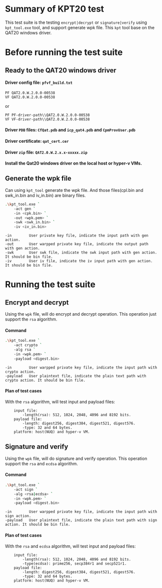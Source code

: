 # Summary of KPT20 test
This test suite is the testing `encrypt|decrypt` or `signature|verify` using `kpt_tool.exe` tool, and support generate wpk file.
This `kpt` tool base on the QAT20 windows driver.


# Before running the test suite
## Ready to the QAT20 windows driver
#### Driver config file: `pfvf_build.txt`
```shell
PF QAT2.0.W.2.0.0-00538
VF QAT2.0.W.2.0.0-00538
```
or
```shell
PF PF-driver-path\\QAT2.0.W.2.0.0-00538
VF VF-driver-path\\QAT2.0.W.2.0.0-00538
```
#### Driver `PDB` files: `CfQat.pdb` and `icp_qat4.pdb` and `CpmProvUser.pdb`
#### Driver certificate: `qat_cert.cer`
#### Driver `zip` file: `QAT2.0.W.2.x.x-xxxxx.zip`
#### Install the Qat20 windows driver on the local host or hyper-v VMs.


## Generate the wpk file
Can using `kpt_tool` generate the wpk file.
And those files(cpl.bin and swk_in.bin and iv_in.bin) are binary files.

```sh
.\kpt_tool.exe `
    -act gen `
    -in <cpk.bin> `
    -out <wpk.pem> `
    -swk <swk_in.bin> `
    -iv <iv_in.bin>
```

```shell
-in        User private key file, indicate the input path with gen action.
-out       User warpped private key file, indicate the output path with gen action.
-swk       User swk file, indicate the swk input path with gen action. It should be bin file.
-iv        User iv file, indicate the iv input path with gen action. It should be bin file.
```


# Running the test suite
## Encrypt and decrypt
Using the `wpk` file, will do encrypt and decrypt operation.
This operation just support the `rsa` algorithm.

#### Command
```sh
.\kpt_tool.exe `
    -act crypto `
    -alg rsa `
    -in <wpk.pem> `
    -payload <digest.bin>
```

```shell
-in        User warpped private key file, indicate the input path with crypto action.
-payload   User plaintext file, indicate the plain text path with crypto action. It should be bin file.
```
#### Plan of test cases
With the `rsa` algorithm, will test input and payload files:
```shell
    input file:
        -length(rsa): 512, 1024, 2048, 4096 and 8192 bits.
    payload file:
        -length: digest256, digest384, digest521, digest576.
        -type: 32 and 64 bytes.
    platform: host(NUQ) and hyper-v VM.
```


## Signature and verify
Using the `wpk` file, will do signature and verify operation.
This operation support the `rsa` and `ecdsa` algorithm.

#### Command
```sh
.\kpt_tool.exe `
    -act sign `
    -alg <rsa|ecdsa> `
    -in <wpk.pem> `
    -payload <digest.bin>
```

```shell
-in        User warpped private key file, indicate the input path with sign action.
-payload   User plaintext file, indicate the plain text path with sign action. It should be bin file.
```
#### Plan of test cases
With the `rsa` and `ecdsa` algorithm, will test input and payload files:
```shell
    input file:
        -length(rsa): 512, 1024, 2048, 4096 and 8192 bits.
        -type(ecdsa): prime256, secp384r1 and secp521r1.
    payload file:
        -length: digest256, digest384, digest521, digest576.
        -type: 32 and 64 bytes.
    platform: host(NUQ) and hyper-v VM.
```
